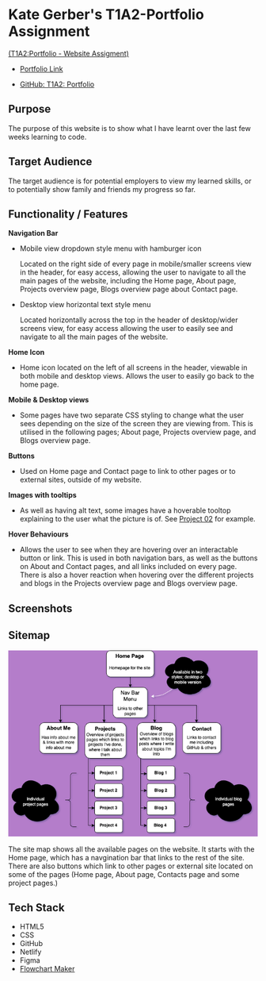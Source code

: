 # Kate Gerber's T1A2-Portfolio Assignment


[(T1A2:Portfolio - Website Assigment)](https://ait.instructure.com/courses/5198/assignments/55633)

- [Portfolio Link](https://k8g-portfolio.netlify.app/)

- [GitHub: T1A2: Portfolio](https://github.com/k8-g/T1A2-Portfolio)

## Purpose

The purpose of this website is to show what I have learnt over the last few weeks learning to code.

## Target Audience

The target audience is for potential employers to view my learned skills, or to potentially show family and friends my progress so far.

## Functionality / Features

 **Navigation Bar**
- Mobile view dropdown style menu with hamburger icon

    Located on the right side of every page in mobile/smaller screens view in the header, for easy access, allowing the user to navigate to all the main pages of the website, including the Home page, About page, Projects overview page, Blogs overview page about Contact page.

- Desktop view horizontal text style menu

    Located horizontally across the top in the header of desktop/wider screens view, for easy access allowing the user to easily see and navigate to all the main pages of the website.


**Home Icon**
- Home icon located on the left of all screens in the header, viewable in both mobile and desktop views. Allows the user to easily go back to the home page.


**Mobile & Desktop views**
- Some pages have two separate CSS styling to change what the user sees depending on the size of the screen they are viewing from. This is utilised in the following pages; About page, Projects overview page, and Blogs overview page. 


**Buttons**
- Used on Home page and Contact page to link to other pages or to external sites, outside of my website.


**Images with tooltips**
- As well as having alt text, some images have a hoverable tooltop explaining to the user what the picture is of. See [Project 02](https://k8g-portfolio.netlify.app/pages/project02) for example.


**Hover Behaviours**
- Allows the user to see when they are hovering over an interactable button or link. This is used in both navigation bars, as well as the buttons on About and Contact pages, and all links included on every page. There is also a hover reaction when hovering over the different projects and blogs in the Projects overview page and Blogs overview page.



## Screenshots

## Sitemap

![Sitemap](/docs/Sitemap%20&%20Wireframes/T1A2_Portfolio%20Sitemap.drawio.png)

The site map shows all the available pages on the website. It starts with the Home page, which has a navgination bar that links to the rest of the site. There are also buttons which link to other pages or external site located on some of the pages (Home page, About page, Contacts page and some project pages.)





## Tech Stack
- HTML5
- CSS
- GitHub
- Netlify
- Figma
- [Flowchart Maker](https://app.diagrams.net/)



